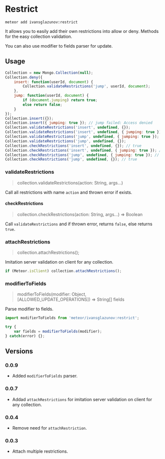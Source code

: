 # Restrict

```
meteor add ivansglazunov:restrict
```

It allows you to easily add their own restrictions into allow or deny.
Methods for the easy collection validation.

You can also use modifier to fields parser for update.

## Usage

```js
Collection = new Mongo.Collection(null);
Collection.deny({
    insert: function(userId, document) {
        Collection.validateRestrictions('jump', userId, document);
    },
    jump: function(userId, document) {
        if (document.jumping) return true;
        else return false;
    }
});
Collection.insert({});
Collection.insert({ jumping: true }); // jump failed: Access denied
Collection.validateRestrictions('insert', undefined, {});
Collection.validateRestrictions('insert', undefined, { jumping: true });  // jump failed: Access denied
Collection.validateRestrictions('jump', undefined, { jumping: true });  // jump failed: Access denied
Collection.validateRestrictions('jump', undefined, {});
Collection.checkRestrictions('insert', undefined, {}); // true
Collection.checkRestrictions('insert', undefined, { jumping: true }); // false
Collection.checkRestrictions('jump', undefined, { jumping: true }); // false
Collection.checkRestrictions('jump', undefined, {}); // true
```

### validateRestrictions
> collection.validateRestrictions(action: String, args...)

Call all restrictions with name `action` and thrown error if exists.

#### checkRestrictions
> collection.checkRestrictions(action: String, args...) => Boolean

Call `validateRestrictions` and if thrown error, returns `false`, else returns `true`.

### attachRestrictions
> collection.attachRestrictions();

Imitation server validation on client for any collection.

```js
if (Meteor.isClient) collection.attachRestrictions();
```

### modifierToFields
> modifierToFields(modifier: Object, [ALLOWED_UPDATE_OPERATIONS]) => String[] fields

Parse modifier to fields.

```js
import modifierToFields from 'meteor/ivansglazunov:restrict';

try {
    var fields = modifierToFields(modifier);
} catch(error) {};
```

## Versions

### 0.0.9
* Added `modifierToFields` parser.

### 0.0.7
* Addad `attachRestrictions` for imitation server validation on client for any collection.

### 0.0.4
* Remove need for `attachRestriction`.

### 0.0.3
* Attach multiple restrictions.